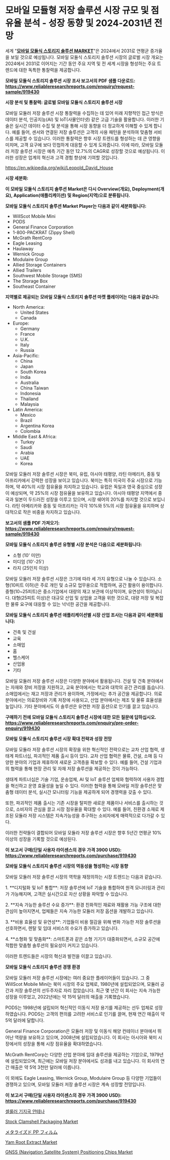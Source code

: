 <p><h1>모바일 모듈형 저장 솔루션 시장 규모 및 점유율 분석 - 성장 동향 및 2024-2031년 전망</h1></p><p>세계 "<strong><a href="https://www.reliableresearchreports.com/mobile-modular-storage-solutions-r919430">모바일 모듈식 스토리지 솔루션 MARKET</a></strong>"은 2024에서 2031로 연평균 증가율을 보일 것으로 예상됩니다. 모바일 모듈식 스토리지 솔루션 시장의 글로벌 시장 개요는 2024에서 2031로 이어지는 기간 동안 주요 지역 및 전 세계 시장을 형성하는 주요 트렌드에 대한 독특한 통찰력을 제공합니다.</p>
<p><strong>모바일 모듈식 스토리지 솔루션 시장 조사 보고서의 PDF 샘플 다운로드: <a href="https://www.reliableresearchreports.com/enquiry/request-sample/919430">https://www.reliableresearchreports.com/enquiry/request-sample/919430</a></strong></p>
<p><strong>시장 분석 및 통찰력: 글로벌 모바일 모듈식 스토리지 솔루션 시장</strong></p>
<p><p>모바일 모듈러 저장 솔루션 시장 통찰력을 수집하는 데 있어 미래 지향적인 접근 방식은 데이터 분석, 인공지능(AI) 및 IoT(사물인터넷) 같은 고급 기술을 활용합니다. 이러한 기술은 실시간 데이터 수집 및 분석을 통해 시장 동향을 더 정교하게 이해할 수 있게 합니다. 예를 들어, 센서와 연결된 저장 솔루션은 고객의 사용 패턴을 분석하여 맞춤형 서비스를 제공할 수 있습니다. 이러한 통찰력은 향후 시장 트렌드를 형성하는 데 큰 영향을 미치며, 고객 요구에 보다 민첩하게 대응할 수 있게 도와줍니다. 이에 따라, 모바일 모듈러 저장 솔루션 시장은 예측 기간 동안 12.7%의 CAGR로 성장할 것으로 예상됩니다. 이러한 성장은 업계의 혁신과 고객 경험 향상에 기여할 것입니다.</p></p>
<p><a href="%7CAUTHORITHY_DOMAIN_URL%7C">https://en.wikipedia.org/wiki/Leopold_David_House</a></p>
<p><strong>시장 세분화:</strong></p>
<p><strong>이 모바일 모듈식 스토리지 솔루션 Market은 다시 Overview(개요), Deployment(개요), Application(애플리케이션) 및 Region(지역)으로 분류됩니다.</strong></p>
<p><strong>모바일 모듈식 스토리지 솔루션 Market Player는 다음과 같이 세분화됩니다:</strong></p>
<p><ul><li>WillScot Mobile Mini</li><li>PODS</li><li>General Finance Corporation</li><li>1-800-PACKRAT (Zippy Shell)</li><li>McGrath RentCorp</li><li>Eagle Leasing</li><li>Haulaway</li><li>Wernick Group</li><li>Modulaire Group</li><li>Allied Storage Containers</li><li>Allied Trailers</li><li>Southwest Mobile Storage (SMS)</li><li>The Storage Box</li><li>Southeast Container</li></ul></p>
<p><strong>지역별로 제공되는 모바일 모듈식 스토리지 솔루션 마켓 플레이어는 다음과 같습니다:</strong></p>
<p><ul>
    <li>
        North America:
        <ul>
            <li>United States</li>
            <li>Canada</li>
        </ul>
    </li>
    <li>
        Europe:
        <ul>
            <li>Germany</li>
            <li>France</li>
            <li>U.K.</li>
            <li>Italy</li>
            <li>Russia</li>
        </ul>
    </li>
    <li>
        Asia-Pacific:
        <ul>
            <li>China</li>
            <li>Japan</li>
            <li>South Korea</li>
            <li>India</li>
            <li>Australia</li>
            <li>China Taiwan</li>
            <li>Indonesia</li>
            <li>Thailand</li>
            <li>Malaysia</li>
        </ul>
    </li>
    <li>
        Latin America:
        <ul>
            <li>Mexico</li>
            <li>Brazil</li>
            <li>Argentina Korea</li>
            <li>Colombia</li>
        </ul>
    </li>
    <li>
        Middle East & Africa:
        <ul>
            <li>Turkey</li>
            <li>Saudi</li>
            <li>Arabia</li>
            <li>UAE</li>
            <li>Korea</li>
        </ul>
    </li>
    </ul></p>
<p><p>모바일 모듈러 저장 솔루션 시장은 북미, 유럽, 아시아 태평양, 라틴 아메리카, 중동 및 아프리카에서 강력한 성장을 보이고 있습니다. 북미는 특히 미국이 주요 시장으로 기능하며, 약 40%의 시장 점유율을 차지하고 있습니다. 유럽은 독일과 영국 중심으로 성장이 예상되며, 약 25%의 시장 점유율을 보유하고 있습니다. 아시아 태평양 지역에서 중국과 일본이 두드러진 성장을 이루고 있으며, 시장 쉐어의 20%를 차지할 것으로 보입니다. 라틴 아메리카와 중동 및 아프리카는 각각 10%와 5%의 시장 점유율을 유지하며 상대적으로 작은 비중을 차지하고 있습니다.</p></p>
<p><strong>보고서의 샘플 PDF 가져오기: <a href="https://www.reliableresearchreports.com/enquiry/request-sample/919430">https://www.reliableresearchreports.com/enquiry/request-sample/919430</a></strong></p>
<p><strong>모바일 모듈식 스토리지 솔루션 유형별 시장 분석은 다음으로 세분화됩니다:</strong></p>
<p><ul><li>소형 (10' 미만)</li><li>미디엄 (10'-25')</li><li>라지 (25인치 이상)</li></ul></p>
<p><p>모바일 모듈러 저장 솔루션 시장은 크기에 따라 세 가지 유형으로 나눌 수 있습니다. 소형(10피트 이하)은 주로 개인 및 소규모 업무용으로 적합하며, 공간 활용이 용이합니다. 중형(10~25피트)은 중소기업에서 대량의 재고 보관에 이상적이며, 유연성이 뛰어납니다. 대형(25피트 이상)은 대규모 산업 및 상업용 고객을 위한 것으로, 대량 저장 및 복잡한 물류 요구에 대응할 수 있는 넉넉한 공간을 제공합니다.</p></p>
<p><strong>모바일 모듈식 스토리지 솔루션 애플리케이션별 시장 산업 조사는 다음과 같이 세분화됩니다:</strong></p>
<p><ul><li>건축 및 건설</li><li>교육</li><li>소매업</li><li>홈</li><li>헬스케어</li><li>산업용</li><li>기타</li></ul></p>
<p><p>모바일 모듈러 저장 솔루션 시장은 다양한 분야에서 활용됩니다. 건설 및 건축 분야에서는 자재와 장비 저장을 지원하고, 교육 분야에서는 학교와 대학의 공간 관리를 돕습니다. 소매업에서는 재고 저장과 관리가 용이하며, 가정에서는 추가 공간을 제공합니다. 의료 분야에서는 의료장비와 기록 저장에 사용되고, 산업 분야에서는 제조 및 물류 효율성을 높입니다. 기타 분야에서도 이 솔루션은 유연한 저장 옵션으로 인기를 끌고 있습니다.</p></p>
<p><strong>구매하기 전에 모바일 모듈식 스토리지 솔루션 시장에 대한 모든 질문에 답하십시오. <a href="https://www.reliableresearchreports.com/enquiry/pre-order-enquiry/919430">https://www.reliableresearchreports.com/enquiry/pre-order-enquiry/919430</a></strong></p>
<p><strong>모바일 모듈식 스토리지 솔루션 시장 확대 전략과 성장 전망</strong></p>
<p><p>모바일 모듈라 저장 솔루션 시장의 확장을 위한 혁신적인 전략으로는 교차 산업 협력, 생태계 파트너십, 파괴적인 제품 출시 등이 있다. 교차 산업 협력은 물류, 건설, 소매 등 다양한 분야의 기업과 제휴하여 새로운 고객층을 확보할 수 있다. 예를 들어, 건설 기업과의 협력을 통해 현장 관리 및 자재 저장 솔루션을 제공하는 것이 가능하다.</p><p>생태계 파트너십은 기술 기업, 운송업체, AI 및 IoT 솔루션 업체와 협력하여 사용자 경험을 혁신하고 운영 효율성을 높일 수 있다. 이러한 협력을 통해 모바일 저장 솔루션은 맞춤형 데이터 분석, 실시간 모니터링 기능을 제공하게 되어 경쟁력을 갖출 수 있다.</p><p>또한, 파괴적인 제품 출시는 기존 시장을 탈피한 새로운 제품이나 서비스를 출시하는 것으로, 소비자의 관심을 끌고 시장 점유율을 확대할 수 있다. 예를 들어, 친환경 소재로 제조된 모듈라 저장 시스템은 지속가능성을 추구하는 소비자에게 매력적으로 다가갈 수 있다.</p><p>이러한 전략들이 결합되어 모바일 모듈라 저장 솔루션 시장은 향후 5년간 연평균 10% 이상의 성장을 기록할 것으로 예상된다.</p></p>
<p><strong>이 보고서 구매(단일 사용자 라이센스의 경우 가격 3900 USD): <a href="https://www.reliableresearchreports.com/purchase/919430">https://www.reliableresearchreports.com/purchase/919430</a></strong></p>
<p><strong>모바일 모듈식 스토리지 솔루션 시장의 역동성을 형성하는 시장 동향</strong></p>
<p><p>모바일 모듈러 저장 솔루션 시장의 역학을 재정의하는 시장 트렌드는 다음과 같습니다.</p><p>1. **디지털화 및 IoT 통합**: 저장 솔루션에 IoT 기술을 통합하여 원격 모니터링과 관리가 가능해지며, 고객은 실시간으로 자산 상황을 파악할 수 있습니다.</p><p>2. **지속 가능한 솔루션 수요 증가**: 환경 친화적인 재료와 재활용 가능 구조에 대한 관심이 높아지면서, 업체들은 지속 가능한 모듈러 저장 옵션을 개발하고 있습니다.</p><p>3. **비용 효율성 및 유연성**: 기업들이 비용 절감을 위해 변화 가능한 저장 솔루션을 선호하면서, 렌탈 및 임대 서비스의 수요가 증가하고 있습니다.</p><p>4. **소형화 및 맞춤화**: 스마트폰과 같은 소형 기기가 대중화되면서, 소규모 공간에 적합한 맞춤형 솔루션의 필요성이 커지고 있습니다.</p><p>이러한 트렌드들은 시장의 혁신과 발전을 이끌고 있습니다.</p></p>
<p><strong>모바일 모듈식 스토리지 솔루션 경쟁 환경</strong></p>
<p><p>모바일 모듈러 저장 솔루션 시장에는 여러 중요한 플레이어들이 있습니다. 그 중 WillScot Mobile Mini는 북미 시장의 주요 업체로, 1980년에 설립되었으며, 모듈러 공간과 저장 솔루션의 선두주자로 자리 잡았습니다. 최근 몇 년간 이 회사는 지속 가능한 성장을 이루었고, 2022년에는 약 15억 달러의 매출을 기록했습니다.</p><p>PODS는 1998년에 설립되어 혁신적인 이동식 저장 용기를 제공하는 선두 업체로 성장하였습니다. PODS는 고객의 편의를 고려한 서비스로 인기를 끌며, 현재 연간 매출이 약 5억 달러에 달합니다.</p><p>General Finance Corporation은 모듈러 저장 및 이동식 해양 컨테이너 분야에서 뛰어난 역량을 보유하고 있으며, 2008년에 설립되었습니다. 이 회사는 아시아와 북미 시장에서의 성장을 통해 시장 점유율을 확대하였습니다.</p><p>McGrath RentCorp는 다양한 산업 분야에 임대 솔루션을 제공하는 기업으로, 1979년에 설립되었으며, 최근에는 모바일 저장 분야에서도 성과를 내고 있습니다. 이 회사의 연간 매출은 약 5억 3천만 달러에 이릅니다. </p><p>이 외에도 Eagle Leasing, Wernick Group, Modulaire Group 등 다양한 기업들이 경쟁하고 있으며, 모바일 모듈러 저장 솔루션 시장은 계속 성장할 전망입니다.</p></p>
<p><strong>이 보고서 구매(단일 사용자 라이센스의 경우 가격 3900 USD): <a href="https://www.reliableresearchreports.com/purchase/919430">https://www.reliableresearchreports.com/purchase/919430</a></strong></p>
<p><p><a href="https://medium.com/@afsanamia652/cellular-base-station-antenna-market-%EC%9D%98-%EA%B8%80%EB%A1%9C%EB%B2%8C-%EC%8B%9C%EC%9E%A5-%EA%B0%9C%EC%9A%94%EB%8A%94-%EC%A0%84-%EC%84%B8%EA%B3%84-%EB%B0%8F-%EC%A3%BC%EC%9A%94-%EC%8B%9C%EC%9E%A5%EC%9D%98-%EC%82%B0%EC%97%85%EC%97%90-%EC%98%81%ED%96%A5%EC%9D%84-%EB%AF%B8%EC%B9%98%EB%8A%94-%EC%A3%BC%EC%9A%94-%ED%8A%B8%EB%A0%8C%EB%93%9C%EC%97%90-%EB%8C%80%ED%95%9C-%EB%8F%85%ED%8A%B9%ED%95%9C-%EA%B4%80%EC%A0%90%EC%9D%84-353bd7b24b99">셀룰러 기지국 안테나</a></p><p><a href="https://github.com/JamesCox407/Market-Research-Report-List-1/blob/main/stock-clamshell-packaging-market.md">Stock Clamshell Packaging Market</a></p><p><a href="https://medium.com/@melbaisey7r52/metallized-pp-film-market-%E3%81%AE%E3%82%B0%E3%83%AD%E3%83%BC%E3%83%90%E3%83%AB%E5%B8%82%E5%A0%B4%E6%A6%82%E8%A6%81%E3%81%AF-%E4%B8%96%E7%95%8C%E3%81%8A%E3%82%88%E3%81%B3%E4%B8%BB%E8%A6%81%E5%B8%82%E5%A0%B4%E3%81%AB%E3%81%8A%E3%81%91%E3%82%8B%E6%A5%AD%E7%95%8C%E3%81%AB%E5%BD%B1%E9%9F%BF%E3%82%92%E4%B8%8E%E3%81%88%E3%82%8B%E4%B8%BB%E8%A6%81%E3%81%AA%E3%83%88%E3%83%AC%E3%83%B3%E3%83%89%E3%81%AB%E3%81%A4%E3%81%84%E3%81%A6-%E7%8B%AC%E8%87%AA%E3%81%AE%E8%A6%96%E7%82%B9%E3%82%92%E6%8F%90%E4%BE%9B%E3%81%97%E3%81%BE%E3%81%99-97c12806b486">メタライズド PP フィルム</a></p><p><a href="https://issuu.com/reportprime-2/docs/yam-root-extract-market-size-2030.p_ab7b5c416e36fd">Yam Root Extract Market</a></p><p><a href="https://github.com/RoseBoyd475/Market-Research-Report-List-1/blob/main/gnss-navigation-satellite-system-positioning-chips-market.md">GNSS (Navigation Satellite System) Positioning Chips Market</a></p></p>
